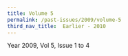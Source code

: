 ```yaml
---
title: Volume 5
permalink: /past-issues/2009/volume-5
third_nav_title:  Earlier - 2010
---
```


Year 2009, Vol 5, Issue 1 to 4
